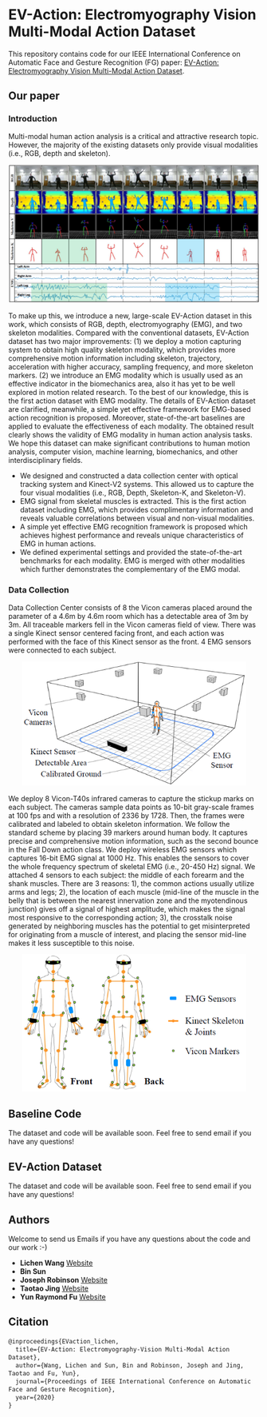 # EV-Action: Electromyography Vision Multi-Modal Action Dataset
This repository contains code for our IEEE International Conference on Automatic Face and Gesture Recognition (FG) paper: [EV-Action: Electromyography Vision Multi-Modal Action Dataset](https://arxiv.org/abs/1904.12602).

## Our paper
### Introduction

Multi-modal human action analysis is a critical and attractive research topic. However, the majority of the existing datasets only provide visual modalities (i.e., RGB, depth and skeleton). 

<div align="center">
    <img src="presentations/all_modal.png", width="850">
</div>

To make up this, we introduce a new, large-scale EV-Action dataset in this work, which  consists of RGB, depth, electromyography (EMG), and two skeleton modalities. Compared with the conventional datasets, EV-Action dataset has two major improvements: (1) we deploy a motion capturing system to obtain high quality skeleton modality, which provides more comprehensive motion information including skeleton, trajectory, acceleration with higher accuracy, sampling frequency, and more skeleton markers. (2) we introduce an EMG modality which is usually used as an effective indicator in the biomechanics area, also it has yet to be well explored in motion related research. To the best of our knowledge, this is the first action dataset with EMG modality. The details of EV-Action dataset are clarified, meanwhile, a simple yet effective framework for EMG-based action recognition is proposed. Moreover, state-of-the-art baselines are applied to evaluate the effectiveness of each modality. The obtained result clearly shows the validity of EMG modality in human action analysis tasks. We hope this dataset can make significant contributions to human motion analysis, computer vision, machine learning, biomechanics, and other interdisciplinary fields.

* We designed and constructed a data collection center with optical tracking system and Kinect-V2 systems. This allowed us to capture the four visual modalities (i.e., RGB, Depth, Skeleton-K, and Skeleton-V).
* EMG signal from skeletal muscles is extracted. This is the first action dataset including EMG, which provides complimentary information and reveals valuable correlations between visual and non-visual modalities.
* A simple yet effective EMG recognition framework is proposed which achieves highest performance and reveals unique characteristics of EMG in human actions.
* We defined experimental settings and provided the state-of-the-art benchmarks for each modality. EMG is merged with other modalities which further demonstrates the complementary of the EMG modal.

### Data Collection
Data Collection Center consists of 8 the Vicon cameras placed around the parameter of a 4.6m by 4.6m room which has a detectable area of 3m by 3m. All traceable markers fell in the Vicon cameras field of view. There was a single Kinect sensor centered facing front, and each action was performed with the face of this Kinect sensor as the front. 4 EMG sensors were connected to each subject.

<div align="center">
    <img src="presentations/data_collection_center.png", width="450">
</div>

We deploy 8 Vicon-T40s infrared cameras to capture the stickup marks on each subject. The cameras sample data points as 10-bit gray-scale frames at 100 fps and with a resolution of 2336 by 1728. Then, the frames were calibrated and labeled to obtain skeleton information. We follow the standard scheme by placing 39 markers around human body. It captures precise and comprehensive motion information, such as the second bounce in the Fall Down action class. We deploy wireless EMG sensors which captures 16-bit EMG signal at 1000 Hz. This enables the sensors to cover the whole frequency spectrum of skeletal EMG (i.e., 20-450 Hz) signal. We attached 4 sensors to each subject: the middle of each forearm and the shank muscles. There are 3 reasons: 1), the common actions usually utilize arms and legs; 2), the location of each muscle (mid-line of the muscle in the belly that is between the nearest innervation zone and the myotendinous junction) gives off a signal of highest amplitude, which makes the signal most responsive to the corresponding action; 3), the crosstalk noise generated by neighboring muscles has the potential to get misinterpreted for originating from a muscle of interest, and placing the sensor mid-line makes it less susceptible to this noise.

<div align="center">
    <img src="presentations/marker_position.png", width="450">
</div>

## Baseline Code
The dataset and code will be available soon. Feel free to send email if you have any questions!

## EV-Action Dataset
The dataset and code will be available soon. Feel free to send email if you have any questions!

## Authors
Welcome to send us Emails if you have any questions about the code and our work :-)
* **Lichen Wang** [Website](https://sites.google.com/site/lichenwang123/)
* **Bin Sun**
* **Joseph Robinson** [Website](https://www.jrobsvision.com/)
* **Taotao Jing** [Website](https://scholar.google.com/citations?user=cvrjwJIAAAAJ&hl=en)
* **Yun Raymond Fu** [Website](http://www1.ece.neu.edu/~yunfu/)

## Citation
```
@inproceedings{EVaction_lichen,
  title={EV-Action: Electromyography-Vision Multi-Modal Action Dataset},
  author={Wang, Lichen and Sun, Bin and Robinson, Joseph and Jing, Taotao and Fu, Yun},
  journal={Proceedings of IEEE International Conference on Automatic Face and Gesture Recognition},
  year={2020}
}
```


